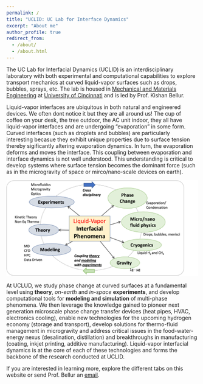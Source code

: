 ```yaml
---
permalink: /
title: "UCLID: UC Lab for Interface Dynamics"
excerpt: "About me"
author_profile: true
redirect_from: 
  - /about/
  - /about.html
---
```


The UC Lab for Interfacial Dynamics (UCLID) is an interdisciplinary laboratory with both experimental and computational capabilities to explore transport mechanics at curved liquid-vapor surfaces such as drops, bubbles, sprays, etc. The lab is housed in [Mechanical and Materials Engineering](https://ceas.uc.edu/academics/departments/mechanical-materials-engineering.html) at [University of Cincinnati](https://www.uc.edu/) and is led by Prof. Kishan Bellur.

Liquid-vapor interfaces are ubiquitous in both natural and engineered devices. We often dont notice it but they are all around us! The cup of coffee on your desk, the tree outdoor, the AC unit indoor, they all have liquid-vapor interfaces and are undergoing “evaporation” in some form. Curved interfaces (such as droplets and bubbles) are particularly interesting becasue they exhibit unique properties due to surface tension thereby sigificantly altering evaporation dynamics. In turn, the evaporation deforms and moves the interface. This coupling between evaporation and interface dynamics is not well understood. This understanding is critical to develop systems where surface tension becomes the dominant force (such as in the microgravity of space or mirco/nano-scale devices on earth).

![overviews](/images/research_overview.png "lab overview")

At UCLUD, we study phase change at curved surfaces at a fundamental level using **theory**, _on-earth_ and _in-space_ **experiments**, and develop computational tools for **modeling and simulation** of multi-phase phenomena. We then leverage the knowledge gained to pioneer next generation microscale phase change transfer devices (heat pipes, HVAC, electronics cooling), enable new technologies for the upcoming hydrogen economy (storage and transport), develop solutions for thermo-fluid management in microgravity and address critical issues in the food-water-energy nexus (desalination, distillation) and breakthroughs in manufacturing (coating, inkjet printing, additive manufacturing). Liquid-vapor interfacial dynamics is at the core of each of these technologies and forms the backbone of the research conducted at UCLID.

If you are interested in learning more, explore the different tabs on this website or send Prof. Bellur an <a href="mailto:bellurkn@ucmail.uc.edu">email</a>.


<!---Hi! I'm an engineer by profession, researcher by curiosity and educator by passion. I'm currently an assistant professor in [Mechanical and Materials Engineering](https://ceas.uc.edu/academics/departments/mechanical-materials-engineering.html) at [University of Cincinnati](https://www.uc.edu/). --->


<!---Background
------ 
Liquid-vapor phase change is ubiquitous in both natural and engineered devices. It’s happening around us – all the time. The cup of coffee, the tree outdoor, the AC unit indoor, they are all undergoing “evaporation” in some form. Curved surfaces (such as droplets and bubbles) exhibit unique properties due to surface tension that alters evaporation. In turn, the evaporation further deforms and moves the interface. At UCLID, we focus on liquid-vapor phase change and associated interfacial dynamics. We study multi-phase transport phenomena using a combination of visualization tools, theory, and modeling. We work on a variety of topics including but not limited to boiling, condensation, dehumidification, evaporative deposition, colloidal self-assembly, porous media transport, electronics cooling, cryogenics, variable-gravity fluid management, and nano-/micro-scale heat transfer. If you are interested in learning more, explore the different tabs on this website or send Prof. Bellur an <a href="mailto:bellurkn@ucmail.uc.edu">email</a>.
--->

<!--- Bio
------
I recieved a BS in Mechanical Engineering from [Milwaukee School of Engineering](https://www.msoe.edu/) in 2013. I then briefly worked as a hydraulics engineer at The Raymond Corp. in Greene, NY. It only took me a few months to realize grad school is where I belonged. I graduated with an MS in 2016 and a PhD in August 2018, both from [Michigan Technological University](https://www.mtu.edu/).

[]: Interests
------
My research is mainly focused on liquid-vapor phase change (evaporation/condensation) and associated interfacial phenomena. My specific interests include micro-scale thermophysics, capillary phenomena, heat and mass transfer, cryogenics, optical characterization, computational fluid dynamics, data driven modeling, scientific and high performance computing. In short, if theres a liquid-vapor mixture that's either small, cold or in space - I'm interested in it!

Although most of my work is computational in nature, my unique interests have led me to use / develop novel characterization tools (neutron imaging, interferometry, SANS, SPR microscopy and ellipsometry) to validate models and explore different aspects of my research intersts. I'm currently working on multiple projects on fundamental liquid-vapor phase change both on earth and on the International Space Station. Want to learn more? Explore the different tabs on this website or send me an <a href="mailto:bellurkn@ucmail.uc.edu">email</a>.

I would love to collaborate with anyone interested in any of the above topics. I'm also passionate about teaching emphasizing on "hands-on" active learning, data analysis and communication and integrated thermo-fluid-sciences. 

In my spare time, I like to sample new cuisines, test new recipes and explore the outdoors by any self propelled means possible - walk, bike, ski or run.
--->
